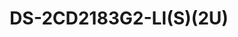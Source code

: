 ---
id: 24
title: "DS-2CD2183G2-LI(S)(2U)"
slug: "DS-2CD2183G2-LI(S)(2U)"
subTitle: "8 MP AcuSense Hybrid Dome Camera"
category: "networkcamera"
imgCard: "/src/assets/images/networkcamera/DS-2CD2183G2-LI(S)(2U)/DS-2CD2183G2-LI(S)(2U)-1.webp"
imgAlt: "DS-2CD2183G2-LI(S)(2U)"
thumbnails: [
  "/src/assets/images/networkcamera/DS-2CD2183G2-LI(S)(2U)/DS-2CD2183G2-LI(S)(2U)-1.webp",
  "/src/assets/images/networkcamera/DS-2CD2183G2-LI(S)(2U)/DS-2CD2183G2-LI(S)(2U)-2.webp",
  "/src/assets/images/networkcamera/DS-2CD2183G2-LI(S)(2U)/DS-2CD2183G2-LI(S)(2U)-3.webp",
  "/src/assets/images/networkcamera/DS-2CD2183G2-LI(S)(2U)/DS-2CD2183G2-LI(S)(2U)-4.webp"

]
features: [
  "8 MP ultra HD imaging for precise surveillance",
  "AcuSense for accurate human and vehicle detection",
  "Smart Hybrid Light with IR/white light and 4 lighting modes",
  "Arrayed dual-microphone (-2U) for high-quality real-time audio",
  "120 dB true WDR for clear imaging in harsh lighting",
  "H.265+ compression, IP67 weatherproof, and IK10 vandal-resistant"
]
rating: 5
reviewCount: 100
specifications: {
  Camera: {
    Image_Sensor: "1/2.8\" Progressive Scan CMOS",
    Max_Resolution: "3840 × 2160",
    Min_Illumination: "Color: 0.005 Lux @ (F1.6, AGC ON), 0 Lux with light",
    Shutter_Time: "1/3 s to 1/100,000 s",
    Day_Night: "IR cut filter",
    Angle_Adjustment: "Pan: 0° to 355°, Tilt: 0° to 75°, Rotate: 0° to 355°"
  },
  Lens: {
    Lens_Type: "Fixed focal lens, 2.8 and 4 mm optional",
    Focal_Length_FOV: {
      "2.8 mm": "Horizontal FOV 108°, Vertical FOV 59°, Diagonal FOV 127°",
      "4 mm": "Horizontal FOV 88°, Vertical FOV 44°, Diagonal FOV 105°"
    },
    Lens_Mount: "M12",
    Iris_Type: "Fixed",
    Aperture: "F1.6",
    Depth_of_Field: {
      "2.8 mm": "1.7 m to ∞",
      "4 mm": "2.6 m to ∞"
    }
  },
  Video: {
    Main_Stream: {
      "50_Hz": "20 fps (3840 × 2160), 25 fps (3200 × 1800, 2688 × 1520, 1920 × 1080, 1280 × 720)",
      "60_Hz": "20 fps (3840 × 2160), 30 fps (3200 × 1800, 2688 × 1520, 1920 × 1080, 1280 × 720)"
    },
    Sub_Stream: {
      "50_Hz": "25 fps (1280 × 720, 640 × 480, 640 × 360)",
      "60_Hz": "30 fps (1280 × 720, 640 × 480, 640 × 360)"
    },
    Third_Stream: {
      "50_Hz": "10 fps (1920 × 1080, 1280 × 720, 640 × 480, 640 × 360)",
      "60_Hz": "10 fps (1920 × 1080, 1280 × 720, 640 × 480, 640 × 360)",
      Note: "Third stream is supported under certain settings"
    },
    Video_Compression: {
      Main_Stream: "H.265/H.264/H.264+/H.265+",
      Sub_Stream: "H.265/H.264/MJPEG",
      Third_Stream: "H.265/H.264"
    },
    Video_Bit_Rate: "32 Kbps to 16 Mbps",
    H264_Type: "Baseline Profile, Main Profile, High Profile",
    H265_Type: "Main Profile",
    SVC: "H.264 and H.265 encoding",
    Bit_Rate_Control: "CBR, VBR",
    ROI: "1 fixed region for main stream and sub-stream",
    Target_Cropping: "Yes"
  },
  Audio: {
    Audio_Compression: "-2U: G.711/G.722.1/G.726/MP2L2/PCM/MP3/AAC-LC",
    Audio_Bit_Rate: "-2U: 64 Kbps (G.711ulaw/G.711alaw)/16 Kbps (G.722.1)/16 Kbps (G.726)/32 to 160 Kbps (MP2L2)/8 to 320 Kbps (MP3)/16 to 64 Kbps (AAC-LC)",
    Audio_Sampling_Rate: "-2U: 8 kHz/16 kHz/32 kHz/48 kHz",
    Environment_Noise_Filtering: "-2U: Yes"
  },
  Network: {
    Protocols: "TCP/IP, ICMP, HTTP, HTTPS, FTP, DHCP, DNS, DDNS, RTP, RTSP, RTCP, NTP, UPnP, SMTP, IGMP, 802.1X, QoS, IPv4, IPv6, UDP, Bonjour, SSL/TLS, PPPoE, SNMP, WebSocket, WebSockets",
    Simultaneous_Live_View: "Up to 6 channels",
    API: "ONVIF (Profile S, Profile G), ISAPI, SDK, ISUP",
    Security: "Password protection, complicated password, HTTPS encryption, IP address filter, Security Audit Log, basic and digest authentication for HTTP/HTTPS, TLS 1.1/1.2/1.3, WSSE and digest authentication for Open Network Video Interface",
    User_Host: "Up to 32 users; 3 user levels: administrator, operator, and user",
    Client: "iVMS-4200, Hik-Connect, Hik-Central",
    Network_Storage: "NAS (NFS, SMB/CIFS), ANR, supports Hikvision memory card with encryption and health detection",
    Web_Browser: "Plug-in required live view: IE 11; Plug-in free live view: Chrome 80+, Firefox 80+, Edge 89+, Safari 13+; Local service: Chrome 80+, Firefox 80+, Edge 89+, Safari 13+"
  },
  Image: {
    Image_Parameters_Switch: "Yes",
    Day_Night_Switch: "Day, Night, Auto, Schedule",
    Image_Settings: "Rotate mode",
    WDR: "120 dB",
    SNR: "≥ 52 dB",
    Image_Enhancement: "BLC, HLC, 3D DNR",
    Privacy_Mask: "8 programmable polygon privacy masks"
  },
  Deep_Learning_Function: {
    Perimeter_Protection: "Line crossing, intrusion; Supports alarm triggering by human and vehicle detection"
  },
  General: {
    Power: "12 VDC ± 25%, 0.7 A, max. 8.4 W, Ø5.5 mm coaxial power plug, reverse polarity protection; PoE: IEEE 802.3af, Class 3, max. 10 W",
    Material: "Base: aluminum alloy, Cover: aluminum alloy",
    Dimension: "Ø121.5 mm × 97.6 mm (Ø4.78\" × 3.84\")",
    Package_Dimension: "150 mm × 150 mm × 141 mm (5.91\" × 5.91\" × 5.55\")",
    Weight: "Approx. 600 g (1.3 lb.)",
    With_Package_Weight: "Approx. 840 g (1.9 lb.)",
    Storage_Conditions: "-30 °C to 60 °C (-22 °F to 140 °F), Humidity 95% or less (non-condensing)",
    Startup_and_Operating_Conditions: "-30 °C to 60 °C (-22 °F to 140 °F), Humidity 95% or less (non-condensing)",
    Language: "33 languages including English, Russian, German, French, Portuguese, Spanish, Chinese, Japanese, etc.",
    General_Function: "Heartbeat, mirror, flash log, password reset via email, pixel counter, anti-banding"
  }
}
---